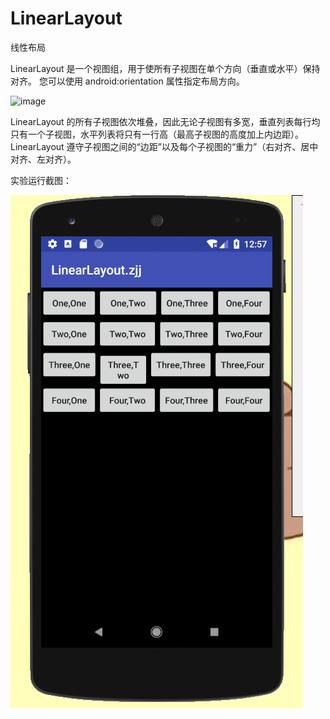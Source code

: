 # LinearLayout
线性布局

LinearLayout 是一个视图组，用于使所有子视图在单个方向（垂直或水平）保持对齐。 您可以使用 android:orientation 属性指定布局方向。

![image](https://developer.android.google.cn/images/ui/linearlayout.png)

LinearLayout 的所有子视图依次堆叠，因此无论子视图有多宽，垂直列表每行均只有一个子视图，水平列表将只有一行高（最高子视图的高度加上内边距）。 LinearLayout 遵守子视图之间的“边距”以及每个子视图的“重力”（右对齐、居中对齐、左对齐）。

实验运行截图：

![image](https://github.com/NEWSOUL046/LinearLayout/blob/master/Layout/LL.png)
